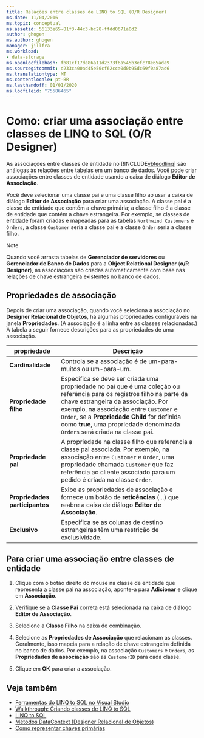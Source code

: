 ```yaml
---
title: Relações entre classes de LINQ to SQL (O/R Designer)
ms.date: 11/04/2016
ms.topic: conceptual
ms.assetid: 56133e65-81f3-44c3-bc28-ffdd0671a0d2
author: ghogen
ms.author: ghogen
manager: jillfra
ms.workload:
- data-storage
ms.openlocfilehash: fb81cf17de86a11d2373f6a545b3efc78e65ada9
ms.sourcegitcommit: d233ca00ad45e50cf62cca0d0b95dc69f0a87ad6
ms.translationtype: MT
ms.contentlocale: pt-BR
ms.lasthandoff: 01/01/2020
ms.locfileid: "75586465"
---
```

# <a name="how-to-create-an-association-between-linq-to-sql-classes-or-designer"></a>Como: criar uma associação entre classes de LINQ to SQL (O/R Designer)
As associações entre classes de entidade no [!INCLUDE[vbtecdlinq](../data-tools/includes/vbtecdlinq_md.md)] são análogas às relações entre tabelas em um banco de dados. Você pode criar associações entre classes de entidade usando a caixa de diálogo **Editor de Associação**.

Você deve selecionar uma classe pai e uma classe filho ao usar a caixa de diálogo **Editor de Associação** para criar uma associação. A classe pai é a classe de entidade que contém a chave primária; a classe filho é a classe de entidade que contém a chave estrangeira. Por exemplo, se classes de entidade foram criadas e mapeadas para as tabelas `Northwind Customers` e `Orders`, a classe `Customer` seria a classe pai e a classe `Order` seria a classe filho.

> [!NOTE]
> Quando você arrasta tabelas de **Gerenciador de servidores** ou **Gerenciador de Banco de Dados** para a **Object Relational Designer** (**o/R Designer**), as associações são criadas automaticamente com base nas relações de chave estrangeira existentes no banco de dados.

## <a name="association-properties"></a>Propriedades de associação
Depois de criar uma associação, quando você seleciona a associação no **Designer Relacional de Objetos**, há algumas propriedades configuráveis na janela **Propriedades**. (A associação é a linha entre as classes relacionadas.) A tabela a seguir fornece descrições para as propriedades de uma associação.

|propriedade|Descrição|
|--------------|-----------------|
|**Cardinalidade**|Controla se a associação é de um-para-muitos ou um-para-um.|
|**Propriedade filho**|Especifica se deve ser criada uma propriedade no pai que é uma coleção ou referência para os registros filho na parte da chave estrangeira da associação. Por exemplo, na associação entre `Customer` e `Order`, se a **Propriedade Child** for definida como **true**, uma propriedade denominada `Orders` será criada na classe pai.|
|**Propriedade pai**|A propriedade na classe filho que referencia a classe pai associada. Por exemplo, na associação entre `Customer` e `Order`, uma propriedade chamada `Customer` que faz referência ao cliente associado para um pedido é criada na classe `Order`.|
|**Propriedades participantes**|Exibe as propriedades de associação e fornece um botão de **reticências** (...) que reabre a caixa de diálogo **Editor de Associação**.|
|**Exclusivo**|Especifica se as colunas de destino estrangeiras têm uma restrição de exclusividade.|

## <a name="to-create-an-association-between-entity-classes"></a>Para criar uma associação entre classes de entidade

1. Clique com o botão direito do mouse na classe de entidade que representa a classe pai na associação, aponte-a para **Adicionar** e clique em **Associação**.

2. Verifique se a **Classe Pai** correta está selecionada na caixa de diálogo **Editor de Associação**.

3. Selecione a **Classe Filho** na caixa de combinação.

4. Selecione as **Propriedades de Associação** que relacionam as classes. Geralmente, isso mapeia para a relação de chave estrangeira definida no banco de dados. Por exemplo, na associação `Customers` e `Orders`, as **Propriedades de associação** são as `CustomerID` para cada classe.

5. Clique em **OK** para criar a associação.

## <a name="see-also"></a>Veja também

- [Ferramentas do LINQ to SQL no Visual Studio](../data-tools/linq-to-sql-tools-in-visual-studio2.md)
- [Walkthrough: Criando classes de LINQ to SQL](how-to-create-linq-to-sql-classes-mapped-to-tables-and-views-o-r-designer.md)
- [LINQ to SQL](/dotnet/framework/data/adonet/sql/linq/index)
- [Métodos DataContext (Designer Relacional de Objetos)](../data-tools/datacontext-methods-o-r-designer.md)
- [Como representar chaves primárias](/dotnet/framework/data/adonet/sql/linq/how-to-represent-primary-keys)
